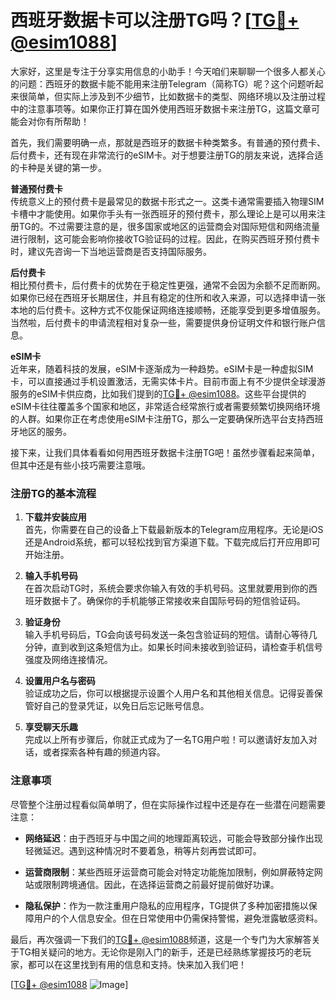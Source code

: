 # 西班牙数据卡可以注册TG吗？[[TG💪+ @esim1088](https://t.me/s/esim1088)]

大家好，这里是专注于分享实用信息的小助手！今天咱们来聊聊一个很多人都关心的问题：西班牙的数据卡能不能用来注册Telegram（简称TG）呢？这个问题听起来很简单，但实际上涉及到不少细节，比如数据卡的类型、网络环境以及注册过程中的注意事项等。如果你正打算在国外使用西班牙数据卡来注册TG，这篇文章可能会对你有所帮助！

首先，我们需要明确一点，那就是西班牙的数据卡种类繁多。有普通的预付费卡、后付费卡，还有现在非常流行的eSIM卡。对于想要注册TG的朋友来说，选择合适的卡种是关键的第一步。

**普通预付费卡**  
传统意义上的预付费卡是最常见的数据卡形式之一。这类卡通常需要插入物理SIM卡槽中才能使用。如果你手头有一张西班牙的预付费卡，那么理论上是可以用来注册TG的。不过需要注意的是，很多国家或地区的运营商会对国际短信和网络流量进行限制，这可能会影响你接收TG验证码的过程。因此，在购买西班牙预付费卡时，建议先咨询一下当地运营商是否支持国际服务。

**后付费卡**  
相比预付费卡，后付费卡的优势在于稳定性更强，通常不会因为余额不足而断网。如果你已经在西班牙长期居住，并且有稳定的住所和收入来源，可以选择申请一张本地的后付费卡。这种方式不仅能保证网络连接顺畅，还能享受到更多增值服务。当然啦，后付费卡的申请流程相对复杂一些，需要提供身份证明文件和银行账户信息。

**eSIM卡**  
近年来，随着科技的发展，eSIM卡逐渐成为一种趋势。eSIM卡是一种虚拟SIM卡，可以直接通过手机设置激活，无需实体卡片。目前市面上有不少提供全球漫游服务的eSIM卡供应商，比如我们提到的[TG💪+ @esim1088](https://t.me/s/esim1088)。这些平台提供的eSIM卡往往覆盖多个国家和地区，非常适合经常旅行或者需要频繁切换网络环境的人群。如果你正在考虑使用eSIM卡注册TG，那么一定要确保所选平台支持西班牙地区的服务。

接下来，让我们具体看看如何用西班牙数据卡注册TG吧！虽然步骤看起来简单，但其中还是有些小技巧需要注意哦。

### 注册TG的基本流程

1. **下载并安装应用**  
   首先，你需要在自己的设备上下载最新版本的Telegram应用程序。无论是iOS还是Android系统，都可以轻松找到官方渠道下载。下载完成后打开应用即可开始注册。

2. **输入手机号码**  
   在首次启动TG时，系统会要求你输入有效的手机号码。这里就要用到你的西班牙数据卡了。确保你的手机能够正常接收来自国际号码的短信验证码。

3. **验证身份**  
   输入手机号码后，TG会向该号码发送一条包含验证码的短信。请耐心等待几分钟，直到收到这条短信为止。如果长时间未接收到验证码，请检查手机信号强度及网络连接情况。

4. **设置用户名与密码**  
   验证成功之后，你可以根据提示设置个人用户名和其他相关信息。记得妥善保管好自己的登录凭证，以免日后忘记账号信息。

5. **享受聊天乐趣**  
   完成以上所有步骤后，你就正式成为了一名TG用户啦！可以邀请好友加入对话，或者探索各种有趣的频道内容。

### 注意事项

尽管整个注册过程看似简单明了，但在实际操作过程中还是存在一些潜在问题需要注意：

- **网络延迟**：由于西班牙与中国之间的地理距离较远，可能会导致部分操作出现轻微延迟。遇到这种情况时不要着急，稍等片刻再尝试即可。
  
- **运营商限制**：某些西班牙运营商可能会对特定功能施加限制，例如屏蔽特定网站或限制跨境通信。因此，在选择运营商之前最好提前做好功课。
  
- **隐私保护**：作为一款注重用户隐私的应用程序，TG提供了多种加密措施以保障用户的个人信息安全。但在日常使用中仍需保持警惕，避免泄露敏感资料。

最后，再次强调一下我们的[TG💪+ @esim1088](https://t.me/s/esim1088)频道，这是一个专门为大家解答关于TG相关疑问的地方。无论你是刚入门的新手，还是已经熟练掌握技巧的老玩家，都可以在这里找到有用的信息和支持。快来加入我们吧！

[[TG💪+ @esim1088](https://t.me/s/esim1088) ![Image](https://i.postimg.cc/4NQfJmqS/Snipaste-2025-05-13-00-14-12.png)]